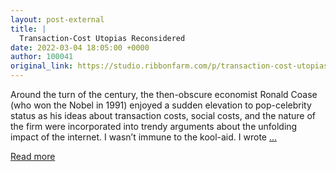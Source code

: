 ```yaml
---
layout: post-external
title: |
  Transaction-Cost Utopias Reconsidered
date: 2022-03-04 18:05:00 +0000
author: 100041
original_link: https://studio.ribbonfarm.com/p/transaction-cost-utopias-reconsidered
---
```


Around the turn of the century, the then-obscure economist Ronald Coase (who won the Nobel in 1991) enjoyed a sudden elevation to pop-celebrity status as his ideas about transaction costs, social costs, and the nature of the firm were incorporated into trendy arguments about the unfolding impact of the internet. I wasn’t immune to the kool-aid. I wrote […](https://studio.ribbonfarm.com/subscribe?utm_medium=rss&utm_content=49750265)

[Read more](https://studio.ribbonfarm.com/p/transaction-cost-utopias-reconsidered)
